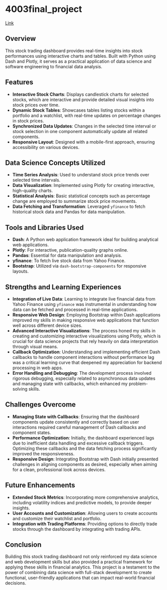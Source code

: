# 4003final_project
[Link](https://four003final-project.onrender.com)

## Overview

This stock trading dashboard provides real-time insights into stock performances using interactive charts and tables. Built with Python using Dash and Plotly, it serves as a practical application of data science and software engineering to financial data analysis.

## Features

- **Interactive Stock Charts**: Displays candlestick charts for selected stocks, which are interactive and provide detailed visual insights into stock prices over time.
- **Dynamic Stock Tables**: Showcases tables listing stocks within a portfolio and a watchlist, with real-time updates on percentage changes in stock prices.
- **Synchronized Data Updates**: Changes in the selected time interval or stock selection in one component automatically update all related components.
- **Responsive Layout**: Designed with a mobile-first approach, ensuring accessibility on various devices.

## Data Science Concepts Utilized

- **Time Series Analysis**: Used to understand stock price trends over selected time intervals.
- **Data Visualization**: Implemented using Plotly for creating interactive, high-quality charts.
- **Statistical Analysis**: Basic statistical concepts such as percentage change are employed to summarize stock price movements.
- **Data Fetching and Transformation**: Leveraged `yfinance` to fetch historical stock data and Pandas for data manipulation.

## Tools and Libraries Used

- **Dash**: A Python web application framework ideal for building analytical web applications.
- **Plotly**: For interactive, publication-quality graphs online.
- **Pandas**: Essential for data manipulation and analysis.
- **yfinance**: To fetch live stock data from Yahoo Finance.
- **Bootstrap**: Utilized via `dash-bootstrap-components` for responsive layouts.

## Strengths and Learning Experiences

- **Integration of Live Data**: Learning to integrate live financial data from Yahoo Finance using `yfinance` was instrumental in understanding how data can be fetched and processed in real-time applications.
- **Responsive Web Design**: Employing Bootstrap within Dash applications improved my skills in making responsive web applications that function well across different device sizes.
- **Advanced Interactive Visualizations**: The process honed my skills in creating and customizing interactive visualizations using Plotly, which is crucial for data science projects that rely heavily on data interpretation through visual means.
- **Callback Optimization**: Understanding and implementing efficient Dash callbacks to handle component interactions without performance lag was a critical learning curve that deepened my appreciation for backend processing in web apps.
- **Error Handling and Debugging**: The development process involved rigorous debugging, especially related to asynchronous data updates and managing state with callbacks, which enhanced my problem-solving skills.

## Challenges Overcome

- **Managing State with Callbacks**: Ensuring that the dashboard components update consistently and correctly based on user interactions required careful management of Dash callbacks and component states.
- **Performance Optimization**: Initially, the dashboard experienced lags due to inefficient data handling and excessive callback triggers. Optimizing these callbacks and the data fetching process significantly improved the responsiveness.
- **Responsive Design**: Integrating Bootstrap with Dash initially presented challenges in aligning components as desired, especially when aiming for a clean, professional look across devices.

## Future Enhancements

- **Extended Stock Metrics**: Incorporating more comprehensive analytics, including volatility indices and predictive models, to provide deeper insights.
- **User Accounts and Customization**: Allowing users to create accounts and customize their watchlist and portfolio.
- **Integration with Trading Platforms**: Providing options to directly trade stocks through the dashboard by integrating with trading APIs.

## Conclusion

Building this stock trading dashboard not only reinforced my data science and web development skills but also provided a practical framework for applying these skills in financial analytics. This project is a testament to the power of combining data science with full-stack development to create functional, user-friendly applications that can impact real-world financial decisions.
